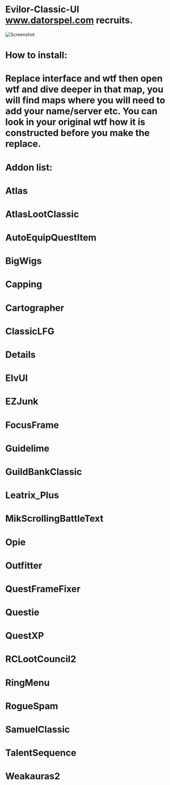 # Evilor-Classic-UI www.datorspel.com recruits.
![Screenshot](https://i.imgur.com/qVON9OH.jpg)
# How to install:
# Replace interface and wtf then open wtf and dive deeper in that map, you will find maps where you will need to add your name/server etc. You can look in your original wtf how it is constructed before you make the replace.
# Addon list:
# Atlas
# AtlasLootClassic
# AutoEquipQuestItem
# BigWigs
# Capping
# Cartographer
# ClassicLFG
# Details
# ElvUI
# EZJunk
# FocusFrame
# Guidelime
# GuildBankClassic
# Leatrix_Plus
# MikScrollingBattleText
# Opie
# Outfitter
# QuestFrameFixer
# Questie
# QuestXP
# RCLootCouncil2
# RingMenu
# RogueSpam
# SamuelClassic
# TalentSequence
# Weakauras2

